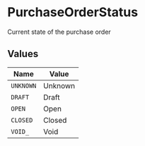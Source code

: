 # PurchaseOrderStatus

Current state of the purchase order


## Values

| Name      | Value     |
| --------- | --------- |
| `UNKNOWN` | Unknown   |
| `DRAFT`   | Draft     |
| `OPEN`    | Open      |
| `CLOSED`  | Closed    |
| `VOID_`   | Void      |